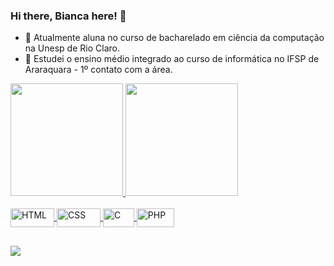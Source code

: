 ### Hi there, Bianca here! 👋

<!--
**biancapastos/biancapastos** is a ✨ _special_ ✨ repository because its `README.md` (this file) appears on your GitHub profile.
Here are some ideas to get you started: -->

- 🌱 Atualmente aluna no curso de bacharelado em ciência da computação na Unesp de Rio Claro.
- 🔭 Estudei o ensino médio integrado ao curso de informática no IFSP de Araraquara - 1º contato com a área.

<div>
  <a href = "https://github.com/biancapastos">
  <img height="180em" src="https://github-readme-stats.vercel.app/api?username=biancapastos&show_icons=true&theme=dracula&include_all_commits=true&count_private=true"/>
  <img height="180em" src="https://github-readme-stats.vercel.app/api/top-langs/?username=biancapastos&layout=compact&langs_count=7&theme=dracula"/>
</div> 
  
<div style="display: inline_block"><br>
  <img align="center" alt="HTML" height="30" width="70" src="https://img.shields.io/badge/HTML-239120?style=for-the-badge&logo=html5&logoColor=white">
  <img align="center" alt="CSS" height="30" width="70" src="https://img.shields.io/badge/CSS-239120?&style=for-the-badge&logo=css3&logoColor=white">
  <img align="center" alt="C" height="30" width="50" src="https://img.shields.io/badge/C-00599C?style=for-the-badge&logo=c&logoColor=white" target="_blank">
  <img align="center" alt="PHP" height="30" width="60" src="https://img.shields.io/badge/PHP-777BB4?style=for-the-badge&logo=php&logoColor=white" target="_blank">
</div>
  
##
<div>
  <a href="https://www.linkedin.com/in/bianca-pastos-0620a9182" target="_blank"><img src="https://img.shields.io/badge/-LinkedIn-%230077B5?style=for-the-badge&logo=linkedin&logoColor=white" target="_blank"></a>
</div>
